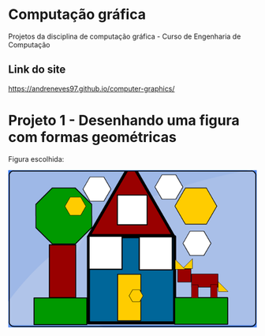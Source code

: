 # Computação gráfica

Projetos da disciplina de computação gráfica - Curso de Engenharia de Computação


## Link do site

https://andreneves97.github.io/computer-graphics/



# Projeto 1 - Desenhando uma figura com formas geométricas

Figura escolhida:

![](public/projeto-1-criando-poligonos/figure.png)